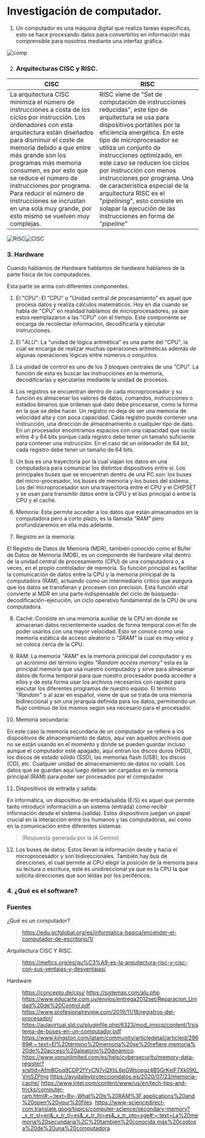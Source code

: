 # Investigación de computador.
1. Un computador es una máquina digital que realiza tareas específicas, esto se hace procesando datos para convertirlos en información más comprensible para nosotros mediante una interfaz gráfica.

![comp](/Imagenes/Comp.jpeg)

2. ### Arquitecturas CISC y RISC.

|CISC |RISC |
|-----|-----|
|La arquitectura CISC minimiza el número de instrucciones a costa de los ciclos por instrucción. Los ordenadores con esta arquitectura están diseñados para disminuir el coste de memoria debido a que entre más grande son los programas más memoria consumen, es por esto que se reduce el número de instrucciones por programa. Para reducir el número de instrucciones se incrustan en una sola muy grande, por esto mismo se vuelven muy complejas.|RISC viene de "Set de computación de instrucciones reducidas", este tipo de arquitectura se usa para dispositivos portátiles por la eficiencia energética. En este tipo de microprocesador se utiliza un conjunto de instrucciones optimizado, en este caso se reducen los ciclos por instrucción con menos instrucciones por programa. Una de característica especial de la arquitectura RISC es el "*pipelining*", esto consiste en solapar la ejecución de las instrucciones en forma de "*pipeline*"|

![RISC](../Imagenes/RISC-Architecture.jpg)![CISC](/Imagenes/CISC-Architecture.jpg)

### 3. Hardware

Cuando hablamos de Hardware hablamos de hardware hablamos de la parte física de los computadores.
 
Esta parte se arma con diferentes componentes.

1. El "CPU": El "CPU" o "Unidad central de procesamiento" es aquel que procesa datos y realiza cálculos matemáticos. Hoy en día cuando se habla de "CPU" en realidad hablamos de microprocesadores, ya que estos reemplazaron a las "CPU" con el tiempo. Este componente se encarga de recolectar información, decodificarla y ejecutar instrucciones. 

2. El "*ALU*": La "unidad de lógica aritmética" es una parte del "CPU", la cual se encarga de realizar muchas operaciones aritméticas además de algunas operaciones lógicas entre números o conjuntos. 

3. La unidad de control es uno de los 3 bloques centrales de una "CPU". La función de esta es buscar las instrucciones en la memoria, decodificarlas y ejecutarlas mediante la unidad de procesos.

4. Los registros se encuentran dentro de cada microprocesador y su función es almacenar los valores de datos, comandos, instrucciones o estados binarios que ordenan qué dato debe procesarse, como la forma en la que se debe hacer. Un registro no deja de ser una memoria de velocidad alta y con poca capacidad. Cada registro puede contener una instrucción, una dirección de almacenamiento o cualquier tipo de dato. En un procesador encontramos espacios con una capacidad que oscila entre 4 y 64 bits porque cada registro debe tener un tamaño suficiente para contener una instrucción. En el caso de un ordenador de 64 bit, cada registro debe tener un tamaño de 64 bits.

5. Un bus es una trayectoria por la cual viajan los datos en una computadora para comunicar los distintos dispositivos entre sí. Los principales buses que se encuentran dentro de una PC son: los buses del micro-procesador, los buses de memoria y los buses del sistema. Los del microprocesador son una trayectoria entre el CPU y el CHIPSET y se usan para transmitir datos entre la CPU y el bus principal o entre la CPU y el caché.

6. Memoria: Esta permite acceder a los datos que están almacenados en la computadora pero a corto plazo, es la llamada *"RAM"* pero profundizaremos en ella más adelante.

7. Registro en la memoria:

El Registro de Datos de Memoria (MDR), también conocido como el Búfer de Datos de Memoria (MDB), es un componente de hardware vital dentro de la unidad central de procesamiento (CPU) de una computadora o, a veces, en el propio controlador de memoria. Su función principal es facilitar la comunicación de datos entre la CPU y la memoria principal de la computadora (RAM), actuando como un intermediario crítico que asegura que los datos se transfieran y procesen con precisión. Esta función vital convierte al MDR en una parte indispensable del ciclo de búsqueda-decodificación-ejecución, un ciclo operativo fundamental de la CPU de una computadora.

8. Caché: Consiste en una memoria auxiliar de la CPU en donde se almacenan datos recientemente usados de forma temporal con el fin de poder usarlos con una mayor velocidad. Esto se conoce como una memoria estática de acceso aleatorio o *"SRAM"* la cual es muy veloz y se coloca cerca de la CPU. 

9. RAM: La memoria *"RAM"* es la memoria principal del computador y es un acrónimo del término inglés *"Random access memory"* esta es la principal memoria que usa nuestro computadoy y sirve para almacenar datos de forma temporal para que nuestro procesador pueda acceder a ellos y de esta forma usar los archivos necesarios con rapidez para ejecutar los diferentes programas de nuestro equipo. El término *"Random"* o al azar en español, viene de que se trata de una memoria bidireccional y sin una jerarquía definida para los datos, permitiendo un flujo continuo de los mismos según sea necesario para el procesador. 

10. Memoria secundaria: 

En este caso la memoria secundaria de un computador se refiere a los dispositivos de almacenamiento de datos, aquí van aquellos archivos que no se están usando en el momento y donde se pueden guardar incluso aunque el computador esté apagado, aquí entran los discos duros (HDD), los discos de estado sólido (SSD), las memorias flash (USB), los discos (CD), etc. Cualquier unidad de almacenamiento de datos no volatil. Los datos que se guardan aquí luego deben ser cargados en la memoria principal (RAM) para poder ser procesados por el computador. 

11. Dispositivos de entrada y salida:

En informática, un dispositivo de entrada/salida (E/S) es aquel que permite tanto introducir información a un sistema (entrada) como recibir información desde el sistema (salida). Estos dispositivos juegan un papel crucial en la interacción entre los humanos y las computadoras, así como en la comunicación entre diferentes sistemas.
>(Respuesta generada por la IA Gemini)

12. Los buses de datos: Estos llevan la información desde y hacia el microprocesador y son bidireccionales. También hay bus de direcciones, el cual permite al CPU elegir la posición de la memoria para su lectura o escritura, este es unidireccional ya que es la CPU la que solicita direcciones que son leídas por los periféricos.

### 4. ¿Qué es el software? 











### Fuentes
¿Qué es un computador? 
>https://edu.gcfglobal.org/es/informatica-basica/encender-el-computador-de-escritorio/1/

Arquitectura CISC Y RISC.
>https://mefics.org/es/qu%C3%A9-es-la-arquitectura-risc-y-cisc-con-sus-ventajas-y-desventajas/

Hardware
> https://concepto.de/cpu/
> https://sistemas.com/alu.php
> https://www.educarte.com.uy/envios/entrega2012set/Reparacion_Unidad%20de%20Control.pdf
> https://www.profesionalreview.com/2019/11/18/registros-del-procesador/
> https://aulavirtual.sld.cu/pluginfile.php/6323/mod_imscp/content/1/sistema-de-buses-en-un-computador.pdf
> https://www.kingston.com/latam/community/articledetail/articleid/29689#:~:text=El%20término%20memoria%20se%20refiere,memoria%20de%20acceso%20aleatorio%20dinámico.
> https://www.vpnunlimited.com/es/help/cybersecurity/memory-data-register?srsltid=AfmBOoq9CDP2fYyCN7vQXtiL6pGWsopgz4B5GrKelF7Xk090_VmSZPmg
> https://ayudaleyprotecciondatos.es/2020/07/23/memoria-cache/
> https://www.intel.com/content/www/us/en/tech-tips-and-tricks/computer-ram.html#:~:text=By-,What%20Is%20RAM%3F,applications%20and%20open%20your%20files.
> https://www-sciencedirect-com.translate.goog/topics/computer-science/secondary-memory?_x_tr_sl=en&_x_tr_tl=es&_x_tr_hl=es&_x_tr_pto=sge#:~:text=La%20memoria%20secundaria%2C%20también%20conocida,más%20costosa%20de%20una%20computadora.
